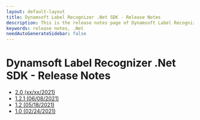 ```yaml
---
layout: default-layout
title: Dynamsoft Label Recognizer .Net SDK - Release Notes
description: This is the release notes page of Dynamsoft Label Recognizer for .Net SDK.
keywords: release notes, .Net
needAutoGenerateSidebar: false
---
```


# Dynamsoft Label Recognizer .Net SDK - Release Notes

- [2.0   (xx/xx/2021)](dotnet-2.md#20-xxxx2021)
- [1.2.1 (06/08/2021)](dotnet-1.md#121-06082021)
- [1.2   (05/18/2021)](dotnet-1.md#12-05182021)
- [1.0   (02/24/2021)](dotnet-1.md#10-02242021)

